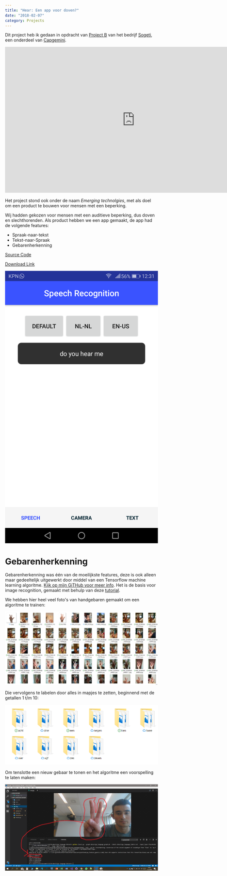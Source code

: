 ```yaml
---
title: "Hear: Een app voor doven?"
date: "2018-02-07"
category: Projects
---
```


Dit project heb ik gedaan in opdracht van [Project B](https://www.facebook.com/ProjectBchallenge/?hc_ref=ARSAqWZGc9eopjGYsmf99T1Fl23ytFU-iiQv11y9MEQ__MNdiwsQ-pMx8PLIZDqWsjk&fref=nf) van het bedrijf [Sogeti](https://www.sogeti.nl/over-sogeti), een onderdeel van [Capgemini](https://www.capgemini.com/nl-nl/). 

<iframe width="854" height="480" src="https://www.youtube.com/embed/pLZORE6hHBc" frameborder="0" allow="autoplay; encrypted-media" allowfullscreen></iframe>

Het project stond ook onder de naam *Emerging technolgies*, met als doel om een product te bouwen voor mensen met een beperking. 

Wij hadden gekozen voor mensen met een auditieve beperking, dus doven en slechthorenden. Als product hebben we een app gemaakt, de app had de volgende features: 
- Spraak-naar-tekst
- Tekst-naar-Spraak
- Gebarenherkenning

[Source Code](https://github.com/297Hacker/Emerging_Technology78/)

[Download Link](https://github.com/297Hacker/Emerging_Technology78/releases/download/v0.9-beta/hear.apk)

![App hear APK](../Hear-Een-app-voor-doven\apphear.png)

# Gebarenherkenning

Gebarenherkenning was één van de moeilijkste features, deze is ook alleen maar gedeeltelijk uitgewerkt door middel van een Tensorflow machine learning algoritme. [Kijk op mijn GiTHub voor meer info](https://github.com/Steven24K/Sign-language-dataset). Het is de basis voor image recognition, gemaakt met behulp van deze [tutorial](https://www.tensorflow.org/tutorials/image_recognition).

We hebben hier heel veel foto's van handgebaren gemaakt om een algoritme te trainen: 

![gebaren dataset](../Hear-Een-app-voor-doven\drie-gebaar.PNG)

Die vervolgens te labelen door alles in mapjes te zetten, beginnend met de getallen 1 t/m 10: 

![mapjes labelen](../Hear-Een-app-voor-doven\foldergebaren.PNG)

Om tenslotte een nieuw gebaar te tonen en het algoritme een voorspelling te laten maken: 

![voorspelling](../Hear-Een-app-voor-doven\sign_lan.png)